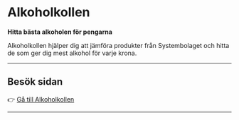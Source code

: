 # Alkoholkollen

**Hitta bästa alkoholen för pengarna**

Alkoholkollen hjälper dig att jämföra produkter från Systembolaget och hitta de som ger dig mest alkohol för varje krona.  

---

## Besök sidan  

👉 [Gå till Alkoholkollen](system-bolaget-sorter.vercel.app)  

---
